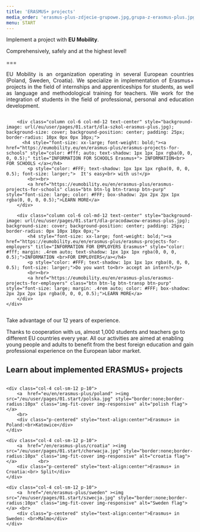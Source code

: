 ```yaml
---
title: 'ERASMUS+ projects'
media_order: 'erasmus-plus-zdjecie-grupowe.jpg,grupa-z-erasmus-plus.jpg,partnerzy-erasmus-plus.jpg,chorwacja.jpg,polska.jpg,szwecja.jpg,dla-pracodawcow-erasmus-plus.jpg,dla-szkol-erasmus-plus.jpg'
menu: START
---
```


Implement a project with **EU Mobility**. 

Comprehensively, safely and at the highest level!

===

<p style="text-align: justify;">EU Mobility is an organization operating in several European countries (Poland, Sweden, Croatia). We specialize in implementation of Erasmus+ projects in the field of internships and apprenticeships for students, as well as language and methodological training for teachers. We work for the integration of students in the field of professional, personal and education development.</p>
 

<div class="container" style="width:100%; margin:auto">
    <div class="columns" style="width:100%; margin:auto">  
        
        <div class="column col-6 col-md-12 text-center" style="background-image: url(/eu/user/pages/01.start/dla-szkol-erasmus-plus.jpg); background-size: cover; background-position: center; padding: 25px; border-radius: 10px 0px 0px 10px;"> 
          <h4 style="font-size: xx-large; font-weight: bold;"><a href="https://eumobility.eu/en/erasmus-plus/erasmus-projects-for-schools" style="color: #fff; auto; text-shadow: 1px 1px 1px rgba(0, 0, 0, 0.5);" title="INFORMATION FOR SCHOOLS Erasmus+"> INFORMATION<br> FOR SCHOOLS </a></h4>
            <p style="color: #FFF; text-shadow: 1px 1px 1px rgba(0, 0, 0, 0.5); font-size: larger;">  It's easy<br> with us!</p>
            <br><br>
            <a href="https://eumobility.eu/en/erasmus-plus/erasmus-projects-for-schools" class="btn btn-lg btn-transp btn-purp" style="font-size: large; color: #FFF; box-shadow: 2px 2px 2px 1px rgba(0, 0, 0, 0.5);">LEARN MORE</a>            
        </div> 

        <div class="column col-6 col-md-12 text-center" style="background-image: url(/eu/user/pages/01.start/dla-pracodawcow-erasmus-plus.jpg); background-size: cover; background-position: center; padding: 25px;  border-radius: 0px 10px 10px 0px;"> 
            <h4 style="font-size: xx-large; font-weight: bold;"><a href="https://eumobility.eu/en/erasmus-plus/erasmus-projects-for-employers" title="INFORMATION FOR EMPLOYERS Erasmus+" style="color: #fff; margin: .4rem auto; text-shadow: 1px 1px 1px rgba(0, 0, 0, 0.5);">INFORMATION <br>FOR EMPLOYERS</a></h4>
            <p style="color: #FFF; text-shadow: 1px 1px 1px rgba(0, 0, 0, 0.5); font-size: larger;">Do you want to<br> accept an intern?</p>
            <br><br>
            <a href="https://eumobility.eu/en/erasmus-plus/erasmus-projects-for-employers" class="btn btn-lg btn-transp btn-purp" style="font-size: large; margin: .4rem auto; color: #FFF; box-shadow: 2px 2px 2px 1px rgba(0, 0, 0, 0.5);">LEARN MORE</a>
        </div>
    </div>
</div>



<div class="empty" style="border-radius:10px">
  <div class="empty-icon">
    <i class="icon icon-people"></i>
  </div>
        <i class="fa fa-user-shield" style="margin-right: 10px; color: #fa4bb1; font-size: 3rem;"></i>
  <p class="empty-title h5">Take advantage of our 12 years of experience.</p>
  <p class="empty-subtitle">Thanks to cooperation with us, almost 1,000 students and teachers go to different EU countries every year. All our activities are aimed at enabling young people and adults to benefit from the best foreign education and gain professional experience on the European labor market.</p>
</div>

## Learn about implemented ERASMUS+ projects
 
 <div class="columns" style="margin-bottom: 20px;">

    <div class="col-4 col-sm-12 p-10">
        <a  href="eu/en/erasmus-plus/poland" ><img src="/eu/user/pages/01.start/polska.jpg" style="border:none;border-radius:10px" class="img-fit-cover img-responsive" alt="polish flag"></a>
        <br>
        <div class="p-centered" style="text-align:center">Erasmus+ in Poland:<br>Katowice</div>
    </div>

    <div class="col-4 col-sm-12 p-10">
        <a  href="/en/erasmus-plus/croatia" ><img src="/eu/user/pages/01.start/chorwacja.jpg" style="border:none;border-radius:10px" class="img-fit-cover img-responsive" alt="croatia flag"></a>        <br>
        <div class="p-centered" style="text-align:center">Erasmus+ in Croatia:<br> Split</div>
    </div>

    <div class="col-4 col-sm-12 p-10">
        <a  href="/en/erasmus-plus/sweden" ><img src="/eu/user/pages/01.start/szwecja.jpg" style="border:none;border-radius:10px" class="img-fit-cover img-responsive" alt="Sweden flag"></a> <br>
        <div class="p-centered" style="text-align:center">Erasmus+ in Sweden: <br>Malmo</div>
    </div>

</div>
 
 
 
 